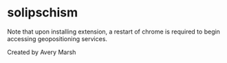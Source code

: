 # solipschism

Note that upon installing extension, a restart of chrome is required to begin accessing geopositioning services.

Created by Avery Marsh
